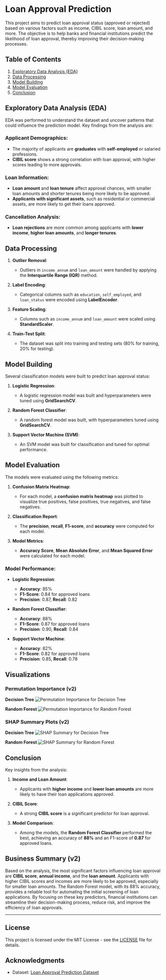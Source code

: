 # Loan Approval Prediction

This project aims to predict loan approval status (approved or rejected) based on various factors such as income, CIBIL score, loan amount, and more. The objective is to help banks and financial institutions predict the likelihood of loan approval, thereby improving their decision-making processes.

## Table of Contents
1. [Exploratory Data Analysis (EDA)](#exploratory-data-analysis-eda)
2. [Data Processing](#data-processing)
3. [Model Building](#model-building)
4. [Model Evaluation](#model-evaluation)
5. [Conclusion](#conclusion)

## Exploratory Data Analysis (EDA)

EDA was performed to understand the dataset and uncover patterns that could influence the prediction model. Key findings from the analysis are:

### Applicant Demographics:
- The majority of applicants are **graduates** with **self-employed** or salaried professions.
- **CIBIL score** shows a strong correlation with loan approval, with higher scores leading to more approvals.

### Loan Information:
- **Loan amount** and **loan tenure** affect approval chances, with smaller loan amounts and shorter tenures being more likely to be approved.
- **Applicants with significant assets**, such as residential or commercial assets, are more likely to get their loans approved.

### Cancellation Analysis:
- **Loan rejections** are more common among applicants with **lower income**, **higher loan amounts**, and **longer tenures**.

## Data Processing

1. **Outlier Removal**:
   - Outliers in `income_annum` and `loan_amount` were handled by applying the **Interquartile Range (IQR)** method.

2. **Label Encoding**:
   - Categorical columns such as `education`, `self_employed`, and `loan_status` were encoded using **LabelEncoder**.

3. **Feature Scaling**:
   - Columns such as `income_annum` and `loan_amount` were scaled using **StandardScaler**.

4. **Train-Test Split**:
   - The dataset was split into training and testing sets (80% for training, 20% for testing).

## Model Building

Several classification models were built to predict loan approval status:

1. **Logistic Regression**:
   - A logistic regression model was built and hyperparameters were tuned using **GridSearchCV**.

2. **Random Forest Classifier**:
   - A random forest model was built, with hyperparameters tuned using **GridSearchCV**.

3. **Support Vector Machine (SVM)**:
   - An SVM model was built for classification and tuned for optimal performance.

## Model Evaluation

The models were evaluated using the following metrics:

1. **Confusion Matrix Heatmap**:
   - For each model, a **confusion matrix heatmap** was plotted to visualize true positives, false positives, true negatives, and false negatives.

2. **Classification Report**:
   - The **precision**, **recall**, **F1-score**, and **accuracy** were computed for each model.

3. **Model Metrics**:
   - **Accuracy Score**, **Mean Absolute Error**, and **Mean Squared Error** were calculated for each model.

### Model Performance:

- **Logistic Regression**:
  - **Accuracy**: 85%
  - **F1-Score**: 0.84 for approved loans
  - **Precision**: 0.87, **Recall**: 0.82

- **Random Forest Classifier**:
  - **Accuracy**: 88%
  - **F1-Score**: 0.87 for approved loans
  - **Precision**: 0.90, **Recall**: 0.84

- **Support Vector Machine**:
  - **Accuracy**: 82%
  - **F1-Score**: 0.82 for approved loans
  - **Precision**: 0.85, **Recall**: 0.78

## Visualizations

### Permutation Importance (v2)

**Decision Tree**
![Permutation Importance for Decision Tree](reports/perm_importance_dtree.png)

**Random Forest**
![Permutation Importance for Random Forest](reports/perm_importance_rfc.png)

### SHAP Summary Plots (v2)

**Decision Tree**
![SHAP Summary for Decision Tree](reports/shap_summary_dtree.png)

**Random Forest**
![SHAP Summary for Random Forest](reports/shap_summary_rfc.png)

## Conclusion

Key insights from the analysis:

1. **Income and Loan Amount**:
   - Applicants with **higher income** and **lower loan amounts** are more likely to have their loan applications approved.

2. **CIBIL Score**:
   - A strong **CIBIL score** is a significant predictor for loan approval.

3. **Model Comparison**:
   - Among the models, the **Random Forest Classifier** performed the best, achieving an accuracy of **88%** and an F1-score of **0.87** for approved loans.

## Business Summary (v2)

Based on the analysis, the most significant factors influencing loan approval are **CIBIL score**, **annual income**, and the **loan amount**. Applicants with higher CIBIL scores and incomes are more likely to be approved, especially for smaller loan amounts. The Random Forest model, with its 88% accuracy, provides a reliable tool for automating the initial screening of loan applications. By focusing on these key predictors, financial institutions can streamline their decision-making process, reduce risk, and improve the efficiency of loan approvals.


---

## License

This project is licensed under the MIT License - see the [LICENSE](LICENSE) file for details.

## Acknowledgments

- Dataset: [Loan Approval Prediction Dataset](https://www.kaggle.com/datasets/ajaykumar7/loan-approval-prediction)

